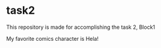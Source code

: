 # task2
This repository is made for accomplishing the task 2, Block1

My favorite comics character is Hela!